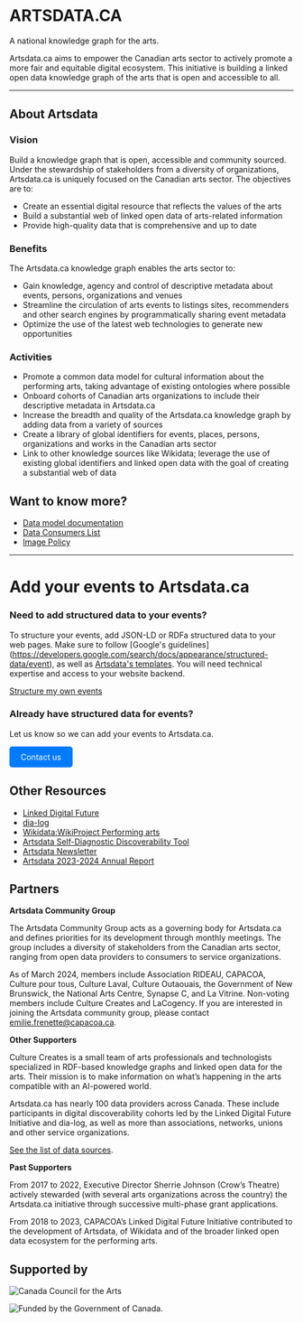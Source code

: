 

# ARTSDATA.CA

A national knowledge graph for the arts.

Artsdata.ca aims to empower the Canadian arts sector to actively promote a more fair and equitable digital ecosystem. This initiative is building a linked open data knowledge graph of the arts that is open and accessible to all.

---

## About Artsdata

### Vision

Build a knowledge graph that is open, accessible and community sourced. Under the stewardship of stakeholders from a diversity of organizations, Artsdata.ca is uniquely focused on the Canadian arts sector. The objectives are to:

- Create an essential digital resource that reflects the values of the arts
- Build a substantial web of linked open data of arts-related information
- Provide high-quality data that is comprehensive and up to date

### Benefits

The Artsdata.ca knowledge graph enables the arts sector to:

- Gain knowledge, agency and control of descriptive metadata about events, persons, organizations and venues
- Streamline the circulation of arts events to listings sites, recommenders and other search engines by programmatically sharing event metadata
- Optimize the use of the latest web technologies to generate new opportunities

### Activities

- Promote a common data model for cultural information about the performing arts, taking advantage of existing ontologies where possible
- Onboard cohorts of Canadian arts organizations to include their descriptive metadata in Artsdata.ca
- Increase the breadth and quality of the Artsdata.ca knowledge graph by adding data from a variety of sources
- Create a library of global identifiers for events, places, persons, organizations and works in the Canadian arts sector
- Link to other knowledge sources like Wikidata; leverage the use of existing global identifiers and linked open data with the goal of creating a substantial web of data

## Want to know more?

- [Data model documentation](https://culturecreates.github.io/artsdata-data-model/)
- [Data Consumers List](/en/doc/data-consumers)
- [Image Policy](/en/doc/data-consumers)

---
# Add your events to Artsdata.ca

### Need to add structured data to your events?

To structure your events, add JSON-LD or RDFa structured data to your web pages. Make sure to follow [Google's guidelines] (https://developers.google.com/search/docs/appearance/structured-data/event), as well as [Artsdata's templates](https://culturecreates.github.io/artsdata-data-model/gabarits-jsonld/README.html). You will need technical expertise and access to your website backend. 

[Structure my own events](https://culturecreates.github.io/artsdata-data-model/gabarits-jsonld/README.html)

### Already have structured data for events?

Let us know so we can add your events to Artsdata.ca.

<!-- HTML button-like link -->
<a href="mailto:support@culturecreates.com?subject=Artsdata.ca%20participation&body=My%20website%20has%20structured%20data.%20Please%20add%20it%20to%20artsdata.ca." style="display: inline-block; padding: 10px 20px; color: white; background-color: #007BFF; text-decoration: none; border-radius: 5px;">Contact us</a>

## Other Resources

- [Linked Digital Future](https://linkeddigitalfuture.ca/)
- [dia-log](https://dia-log.ca)
- [Wikidata:WikiProject Performing arts](https://www.wikidata.org/wiki/Wikidata:WikiProject_Performing_arts)
- [Artsdata Self-Diagnostic Discoverability Tool](https://form.jotform.com/230306144694049)
- [Artsdata Newsletter](https://mailchi.mp/53ff7a0a3ef0/stay-in-the-loop-restez-au-courant)
- [Artsdata 2023-2024 Annual Report](https://docs.google.com/document/d/1kQM85gQx1A3KcUO26LRKq7aVo2RB7W5ylbRHYjqUoIU/edit?usp=share_link)

## Partners

**Artsdata Community Group**

The Artsdata Community Group acts as a governing body for Artsdata.ca and defines priorities for its development through monthly meetings. The group includes a diversity of stakeholders from the Canadian arts sector, ranging from open data providers to consumers to service organizations.

As of March 2024, members include Association RIDEAU, CAPACOA, Culture pour tous, Culture Laval, Culture Outaouais, the Government of New Brunswick, the National Arts Centre, Synapse C, and La Vitrine. Non-voting members include Culture Creates and LaCogency. If you are interested in joining the Artsdata community group, please contact emilie.frenette@capacoa.ca.

**Other Supporters**

Culture Creates is a small team of arts professionals and technologists specialized in RDF-based knowledge graphs and linked open data for the arts. Their mission is to make information on what’s happening in the arts compatible with an AI-powered world.

Artsdata.ca has nearly 100 data providers across Canada. These include participants in digital discoverability cohorts led by the Linked Digital Future Initiative and dia-log, as well as more than associations, networks, unions and other service organizations. 

[See the list of data sources](https://kg.artsdata.ca/query/show?sparql=feeds_all&title=Data+Feeds).

**Past Supporters**

From 2017 to 2022, Executive Director Sherrie Johnson (Crow’s Theatre) actively stewarded (with several arts organizations across the country) the Artsdata.ca initiative through successive multi-phase grant applications.

From 2018 to 2023, CAPACOA’s Linked Digital Future Initiative contributed to the development of Artsdata, of Wikidata and of the broader linked open data ecosystem for the performing arts.

## Supported by

![Canada Council for the Arts](https://canadacouncil.ca/-/media/Images/CCA/Design_Elements/Logos/CCFA-logo-full-en.svg?la=en&hash=F297C9D9740B613B144255DF6A5FDE48869615EC)

![Funded by the Government of Canada.](/images/2li_FrEn_Wordmark_C_small.png)
